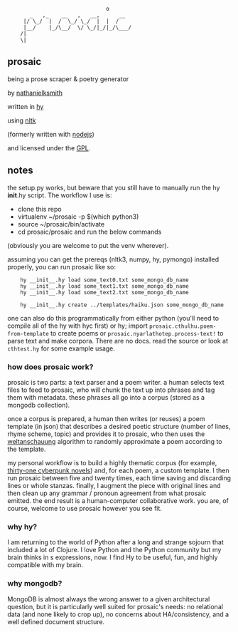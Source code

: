                                    o
           _   ,_    __   ,   __,      __
         |/ \_/  |  /  \_/ \_/  |  |  /
         |__/    |_/\__/  \/ \_/|_/|_/\___/
        /|
        \|

## prosaic

being a prose scraper & poetry generator

by [nathanielksmith](http://chiptheglasses.com)

written in [hy](http://hylang.org)

using [nltk](http://nltk.org)

(formerly written with
[nodejs](https://github.com/nathanielksmith/node-prosaic))

and licensed under the [GPL](https://www.gnu.org/copyleft/gpl.html).

## notes

the setup.py works, but beware that you still have to manually run the hy __init__.hy script. The workflow I use is:

 * clone this repo
 * virtualenv ~/prosaic -p $(which python3)
 * source ~/prosaic/bin/activate
 * cd prosaic/prosaic and run the below commands

(obviously you are welcome to put the venv wherever).

assuming you can get the prereqs (nltk3, numpy, hy, pymongo) installed properly,
you can run prosaic like so:

        hy __init__.hy load some_text0.txt some_mongo_db_name
        hy __init__.hy load some_text1.txt some_mongo_db_name
        hy __init__.hy load some_text2.txt some_mongo_db_name

        hy __init__.hy create ../templates/haiku.json some_mongo_db_name

one can also do this programmatically from either python (you'll need
to compile all of the hy with hyc first) or hy; import
`prosaic.cthulhu.poem-from-template` to create poems or
`prosaic.nyarlathotep.process-text!` to parse text and make
corpora. There are no docs. read the source or look at `cthtest.hy`
for some example usage.

### how does prosaic work?

prosaic is two parts: a text parser and a poem writer. a human selects
text files to feed to prosaic, who will chunk the text up into phrases
and tag them with metadata. these phrases all go into a corpus (stored
as a mongodb collection).

once a corpus is prepared, a human then writes (or reuses) a poem
template (in json) that describes a desired poetic structure (number
of lines, rhyme scheme, topic) and provides it to prosaic, who then
uses the
[weltanschauung](http://www.youtube.com/watch?v=L_88FlTzwDE&list=PLD700C5DA258EDD9A)
algorithm to randomly approximate a poem according to the template.

my personal workflow is to build a highly thematic corpus (for
example,
[thirty-one cyberpunk novels](http://cyberpunkprophecies.tumblr.com))
and, for each poem, a custom template. I then run prosaic between five
and twenty times, each time saving and discarding lines or whole
stanzas. finally, I augment the piece with original lines and then
clean up any grammar / pronoun agreement from what prosaic
emitted. the end result is a human-computer collaborative work. you
are, of course, welcome to use prosaic however you see fit.

### why hy?

I am returning to the world of Python after a long and strange sojourn
that included a lot of Clojure. I love Python and the Python community
but my brain thinks in s expressions, now. I find Hy to be useful,
fun, and highly compatible with my brain.

### why mongodb?

MongoDB is almost always the wrong answer to a given architectural
question, but it is particularly well suited for prosaic's needs: no
relational data (and none likely to crop up), no concerns about
HA/consistency, and a well defined document structure.
